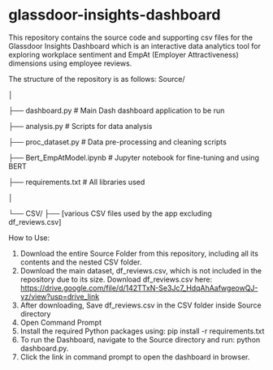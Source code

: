 # glassdoor-insights-dashboard

This repository contains the source code and supporting csv files for the Glassdoor Insights Dashboard which is an interactive data analytics tool for exploring workplace sentiment and EmpAt (Employer Attractiveness) dimensions using employee reviews.

The structure of the repository is as follows:
Source/

│

├── dashboard.py          # Main Dash dashboard application to be run

├── analysis.py           # Scripts for data analysis

├── proc_dataset.py       # Data pre-processing and cleaning scripts

├── Bert_EmpAtModel.ipynb # Jupyter notebook for fine-tuning and using BERT

├── requirements.txt      # All libraries used 

│

└── CSV/
    ├── [various CSV files used by the app excluding df_reviews.csv]
    

How to Use:
1. Download the entire Source Folder from this repository, including all its contents and the nested CSV folder.
2. Download the main dataset, df_reviews.csv, which is not included in the repository due to its size.
Download df_reviews.csv here: https://drive.google.com/file/d/142TTxN-Se3Jc7_HdqAhAafwgeowQJ-yz/view?usp=drive_link
3. After downloading, Save df_reviews.csv in the CSV folder inside Source directory
4. Open Command Prompt
5. Install the required Python packages using: pip install -r requirements.txt
6. To run the Dashboard, navigate to the Source directory and run: python dashboard.py.
7. Click the link in command prompt to open the dashboard in browser.

